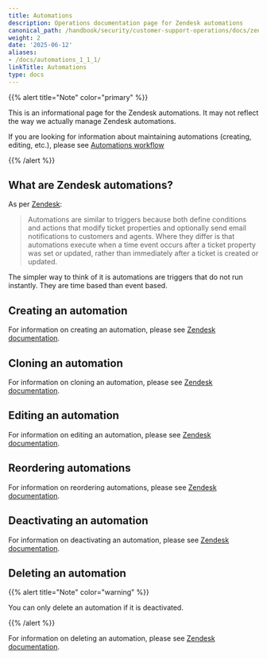 ```yaml
---
title: Automations
description: Operations documentation page for Zendesk automations
canonical_path: /handbook/security/customer-support-operations/docs/zendesk/automations
weight: 2
date: '2025-06-12'
aliases:
- /docs/automations_1_1_1/
linkTitle: Automations
type: docs
---
```


{{% alert title="Note" color="primary" %}}

This is an informational page for the Zendesk automations. It may not reflect the way we actually manage Zendesk automations.

If you are looking for information about maintaining automations (creating, editing, etc.), please see [Automations workflow](../../workflows/zendesk/automations)

{{% /alert %}}

## What are Zendesk automations?

As per [Zendesk](https://support.zendesk.com/hc/en-us/articles/4408832701850-About-automations-and-how-they-work):

> Automations are similar to triggers because both define conditions and actions that modify ticket properties and optionally send email notifications to customers and agents. Where they differ is that automations execute when a time event occurs after a ticket property was set or updated, rather than immediately after a ticket is created or updated.

The simpler way to think of it is automations are triggers that do not run instantly. They are time based than event based.

## Creating an automation

For information on creating an automation, please see [Zendesk documentation](https://support.zendesk.com/hc/en-us/articles/4408883801626-Creating-and-managing-automations-for-time-based-events#topic_adj_pzy_tb).

## Cloning an automation

For information on cloning an automation, please see [Zendesk documentation](https://support.zendesk.com/hc/en-us/articles/4408883801626-Creating-and-managing-automations-for-time-based-events#topic_rsh_miv_ub).

## Editing an automation

For information on editing an automation, please see [Zendesk documentation](https://support.zendesk.com/hc/en-us/articles/4408883801626-Creating-and-managing-automations-for-time-based-events#topic_rsh_miv_ub).

## Reordering automations

For information on reordering automations, please see [Zendesk documentation](https://support.zendesk.com/hc/en-us/articles/4408883801626-Creating-and-managing-automations-for-time-based-events#topic_agt_ojv_ub).

## Deactivating an automation

For information on deactivating an automation, please see [Zendesk documentation](https://support.zendesk.com/hc/en-us/articles/4408883801626-Creating-and-managing-automations-for-time-based-events#topic_wsq_xjv_ub).

## Deleting an automation

{{% alert title="Note" color="warning" %}}

You can only delete an automation if it is deactivated.

{{% /alert %}}

For information on deleting an automation, please see [Zendesk documentation](https://support.zendesk.com/hc/en-us/articles/4408883801626-Creating-and-managing-automations-for-time-based-events#topic_wsq_xjv_ub).
